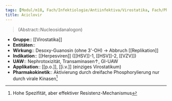 ```yaml
---
tags: [Modul/m18, Fach/Infektiologie/Antiinfektiva/Virostatika, Fach/Pharmakologie/Medikament, Fach/Pharmakologie/Medikament/Wirkstoff]
title: Aciclovir
---
```

> (Abstract::Nucleosidanalogon) 
- **Gruppe**:: [[Virostatika]]
- **Entitäten**:: 
- **Wirkung**:: Desoxy-Guanosin (ohne 3'-OH) → Abbruch [[Replikation]]
- **Indikation**:: [[Herpesviren]] ([[HSV]]-1, [[HSV]]-2, [[VZV]])
- **UAW**:: Nephrotoxizität, Transaminasen↑, GI-UAW
- **Applikation**:: [[p.o.]], [[i.v.]] (einziges Virostatikum)
- **Pharmakokinetik**:: Aktivierung durch dreifache Phosphorylierung nur durch virale Kinasen[^1]

[^1]: Hohe Spezifität, aber effektiver Resistenz-Mechanismus
